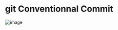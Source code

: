 # git Conventionnal Commit 
![image](https://user-images.githubusercontent.com/54578304/236652991-d9b3fcf3-990f-413b-b94e-700a262052ed.png)
